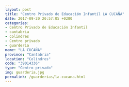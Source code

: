 ```yaml
---
layout: post
title: "Centro Privado de Educación Infantil LA CUCAÑA"
date: 2017-09-20 20:57:05 +0200
categories:
- Centro Privado de Educación Infantil
- cantabria
- colindres
- Centro privado
- guarderia
name: "LA CUCAÑA"
province: "Cantabria"
location: "Colindres"
code: "39014336"
type: "Centro privado"
img: guarderia.jpg
permalink: /guarderias/la-cucana.html
---
```

